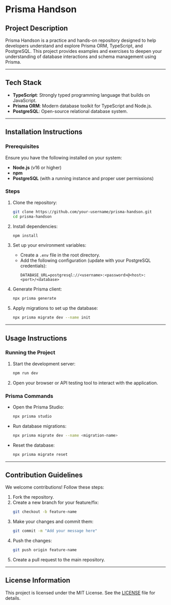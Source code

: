 # Prisma Handson

## Project Description
Prisma Handson is a practice and hands-on repository designed to help developers understand and explore Prisma ORM, TypeScript, and PostgreSQL. This project provides examples and exercises to deepen your understanding of database interactions and schema management using Prisma.

---

## Tech Stack
- **TypeScript**: Strongly typed programming language that builds on JavaScript.
- **Prisma ORM**: Modern database toolkit for TypeScript and Node.js.
- **PostgreSQL**: Open-source relational database system.

---

## Installation Instructions

### Prerequisites
Ensure you have the following installed on your system:
- **Node.js** (v16 or higher)
- **npm**
- **PostgreSQL** (with a running instance and proper user permissions)

### Steps
1. Clone the repository:
   ```bash
   git clone https://github.com/your-username/prisma-handson.git
   cd prisma-handson
   ```

2. Install dependencies:
   ```bash
   npm install
   ```

3. Set up your environment variables:
   - Create a `.env` file in the root directory.
   - Add the following configuration (update with your PostgreSQL credentials):
     ```env
     DATABASE_URL=postgresql://<username>:<password>@<host>:<port>/<database>
     ```

4. Generate Prisma client:
   ```bash
   npx prisma generate
   ```

5. Apply migrations to set up the database:
   ```bash
   npx prisma migrate dev --name init
   ```

---

## Usage Instructions

### Running the Project
1. Start the development server:
   ```bash
   npm run dev
   ```

2. Open your browser or API testing tool to interact with the application.

### Prisma Commands
- Open the Prisma Studio:
  ```bash
  npx prisma studio
  ```
- Run database migrations:
  ```bash
  npx prisma migrate dev --name <migration-name>
  ```
- Reset the database:
  ```bash
  npx prisma migrate reset
  ```

---

## Contribution Guidelines
We welcome contributions! Follow these steps:
1. Fork the repository.
2. Create a new branch for your feature/fix:
   ```bash
   git checkout -b feature-name
   ```
3. Make your changes and commit them:
   ```bash
   git commit -m "Add your message here"
   ```
4. Push the changes:
   ```bash
   git push origin feature-name
   ```
5. Create a pull request to the main repository.

---

## License Information
This project is licensed under the MIT License. See the [LICENSE](LICENSE) file for details.

